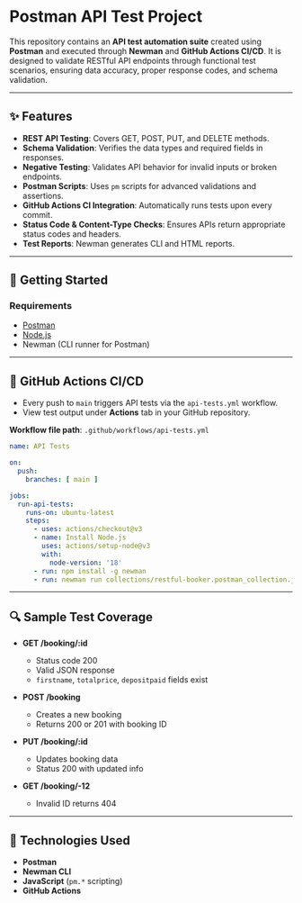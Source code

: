 # Postman API Test Project

This repository contains an **API test automation suite** created using **Postman** and executed through **Newman** and **GitHub Actions CI/CD**. It is designed to validate RESTful API endpoints through functional test scenarios, ensuring data accuracy, proper response codes, and schema validation.

---

## ✨ Features

* **REST API Testing**: Covers GET, POST, PUT, and DELETE methods.
* **Schema Validation**: Verifies the data types and required fields in responses.
* **Negative Testing**: Validates API behavior for invalid inputs or broken endpoints.
* **Postman Scripts**: Uses `pm` scripts for advanced validations and assertions.
* **GitHub Actions CI Integration**: Automatically runs tests upon every commit.
* **Status Code & Content-Type Checks**: Ensures APIs return appropriate status codes and headers.
* **Test Reports**: Newman generates CLI and HTML reports.

---

## 🚀 Getting Started

### Requirements

* [Postman](https://www.postman.com/downloads/)
* [Node.js](https://nodejs.org/)
* Newman (CLI runner for Postman)

---

## 🚧 GitHub Actions CI/CD

* Every push to `main` triggers API tests via the `api-tests.yml` workflow.
* View test output under **Actions** tab in your GitHub repository.

**Workflow file path**: `.github/workflows/api-tests.yml`

```yaml
name: API Tests

on:
  push:
    branches: [ main ]

jobs:
  run-api-tests:
    runs-on: ubuntu-latest
    steps:
      - uses: actions/checkout@v3
      - name: Install Node.js
        uses: actions/setup-node@v3
        with:
          node-version: '18'
      - run: npm install -g newman
      - run: newman run collections/restful-booker.postman_collection.json -e environments/restful-booker-env.postman_environment.json
```

---

## 🔍 Sample Test Coverage

* **GET /booking/\:id**

  * Status code 200
  * Valid JSON response
  * `firstname`, `totalprice`, `depositpaid` fields exist

* **POST /booking**

  * Creates a new booking
  * Returns 200 or 201 with booking ID

* **PUT /booking/\:id**

  * Updates booking data
  * Status 200 with updated info

* **GET /booking/-12**

  * Invalid ID returns 404

---

## 📒 Technologies Used

* **Postman**
* **Newman CLI**
* **JavaScript** (`pm.*` scripting)
* **GitHub Actions**

